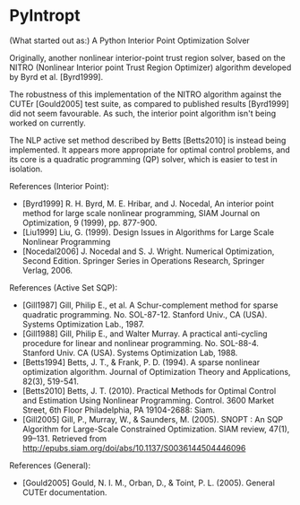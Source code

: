 PyIntropt
=========

(What started out as:)
A Python Interior Point Optimization Solver

Originally, another nonlinear interior-point trust region solver, based on the
NITRO (Nonlinear Interior point Trust Region Optimizer) algorithm developed by
Byrd et al. [Byrd1999].

The robustness of this implementation of the NITRO algorithm against the CUTEr
[Gould2005] test suite, as compared to published results [Byrd1999] did not
seem favourable. As such, the interior point algorithm isn't being worked on
currently.

The NLP active set method described by Betts [Betts2010] is instead being
implemented. It appears more appropriate for optimal control problems, and its
core is a quadratic programming (QP) solver, which is easier to test in
isolation. 


References (Interior Point):
* [Byrd1999] R. H. Byrd, M. E. Hribar, and J. Nocedal, An interior point method
  for large scale nonlinear programming, SIAM Journal on Optimization, 9
  (1999), pp. 877-900.
* [Liu1999] Liu, G. (1999). Design Issues in Algorithms for Large Scale
  Nonlinear Programming
* [Nocedal2006] J. Nocedal and S. J. Wright. Numerical Optimization, Second
  Edition. Springer Series in Operations Research, Springer Verlag, 2006.

References (Active Set SQP):
* [Gill1987] Gill, Philip E., et al. A Schur-complement method for sparse
  quadratic programming. No. SOL-87-12. Stanford Univ., CA (USA). Systems
  Optimization Lab., 1987.
* [Gill1988] Gill, Philip E., and Walter Murray. A practical anti-cycling
  procedure for linear and nonlinear programming. No. SOL-88-4. Stanford Univ.
  CA (USA). Systems Optimization Lab, 1988.
* [Betts1994] Betts, J. T., & Frank, P. D. (1994). A sparse nonlinear
  optimization algorithm. Journal of Optimization Theory and Applications,
  82(3), 519-541.
* [Betts2010] Betts, J. T. (2010). Practical Methods for Optimal Control and
  Estimation Using Nonlinear Programming. Control. 3600 Market Street, 6th
  Floor Philadelphia, PA 19104-2688: Siam.
* [Gill2005] Gill, P., Murray, W., & Saunders, M. (2005). SNOPT : An SQP
  Algorithm for Large-Scale Constrained Optimization. SIAM review, 47(1),
  99–131.  Retrieved from
  http://epubs.siam.org/doi/abs/10.1137/S0036144504446096

References (General):
* [Gould2005] Gould, N. I. M., Orban, D., & Toint, P. L. (2005). General CUTEr
  documentation.
